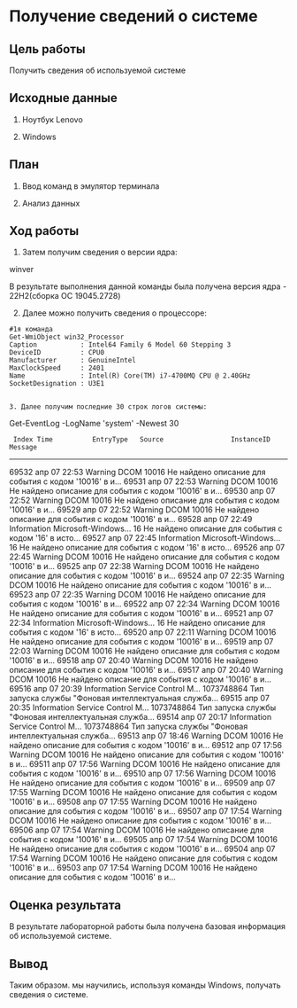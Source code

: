 # Получение сведений о системе

## Цель работы

Получить сведения об используемой системе

## Исходные данные

1. Ноутбук Lenovo

2. Windows



## План

1. Ввод команд в эмулятор терминала

2. Анализ данных

## Ход работы


1. Затем получим сведения о версии ядра:

winver


В результате выполнения данной команды была получена версия ядра - 22H2(сборка ОС 19045.2728)

2. Далее можно получить сведения о процессоре:

```
#1я команда
Get-WmiObject win32_Processor
Caption           : Intel64 Family 6 Model 60 Stepping 3
DeviceID          : CPU0
Manufacturer      : GenuineIntel
MaxClockSpeed     : 2401
Name              : Intel(R) Core(TM) i7-4700MQ CPU @ 2.40GHz
SocketDesignation : U3E1


3. Далее получим последние 30 строк логов системы:

```
Get-EventLog -LogName 'system' -Newest 30

     Index Time          EntryType   Source                 InstanceID Message
   ----- ----          ---------   ------                 ---------- -------
   69532 апр 07 22:53  Warning     DCOM                        10016 Не найдено описание для события с кодом '10016' в и...
   69531 апр 07 22:53  Warning     DCOM                        10016 Не найдено описание для события с кодом '10016' в и...
   69530 апр 07 22:52  Warning     DCOM                        10016 Не найдено описание для события с кодом '10016' в и...
   69529 апр 07 22:52  Warning     DCOM                        10016 Не найдено описание для события с кодом '10016' в и...
   69528 апр 07 22:49  Information Microsoft-Windows...           16 Не найдено описание для события с кодом '16' в исто...
   69527 апр 07 22:45  Information Microsoft-Windows...           16 Не найдено описание для события с кодом '16' в исто...
   69526 апр 07 22:45  Warning     DCOM                        10016 Не найдено описание для события с кодом '10016' в и...
   69525 апр 07 22:38  Warning     DCOM                        10016 Не найдено описание для события с кодом '10016' в и...
   69524 апр 07 22:35  Warning     DCOM                        10016 Не найдено описание для события с кодом '10016' в и...
   69523 апр 07 22:35  Warning     DCOM                        10016 Не найдено описание для события с кодом '10016' в и...
   69522 апр 07 22:34  Warning     DCOM                        10016 Не найдено описание для события с кодом '10016' в и...
   69521 апр 07 22:34  Information Microsoft-Windows...           16 Не найдено описание для события с кодом '16' в исто...
   69520 апр 07 22:11  Warning     DCOM                        10016 Не найдено описание для события с кодом '10016' в и...
   69519 апр 07 22:03  Warning     DCOM                        10016 Не найдено описание для события с кодом '10016' в и...
   69518 апр 07 20:40  Warning     DCOM                        10016 Не найдено описание для события с кодом '10016' в и...
   69517 апр 07 20:40  Warning     DCOM                        10016 Не найдено описание для события с кодом '10016' в и...
   69516 апр 07 20:39  Information Service Control M...   1073748864 Тип запуска службы "Фоновая интеллектуальная служба...
   69515 апр 07 20:35  Information Service Control M...   1073748864 Тип запуска службы "Фоновая интеллектуальная служба...
   69514 апр 07 20:17  Information Service Control M...   1073748864 Тип запуска службы "Фоновая интеллектуальная служба...
   69513 апр 07 18:46  Warning     DCOM                        10016 Не найдено описание для события с кодом '10016' в и...
   69512 апр 07 17:56  Warning     DCOM                        10016 Не найдено описание для события с кодом '10016' в и...
   69511 апр 07 17:56  Warning     DCOM                        10016 Не найдено описание для события с кодом '10016' в и...
   69510 апр 07 17:56  Warning     DCOM                        10016 Не найдено описание для события с кодом '10016' в и...
   69509 апр 07 17:55  Warning     DCOM                        10016 Не найдено описание для события с кодом '10016' в и...
   69508 апр 07 17:55  Warning     DCOM                        10016 Не найдено описание для события с кодом '10016' в и...
   69507 апр 07 17:54  Warning     DCOM                        10016 Не найдено описание для события с кодом '10016' в и...
   69506 апр 07 17:54  Warning     DCOM                        10016 Не найдено описание для события с кодом '10016' в и...
   69505 апр 07 17:54  Warning     DCOM                        10016 Не найдено описание для события с кодом '10016' в и...
   69504 апр 07 17:54  Warning     DCOM                        10016 Не найдено описание для события с кодом '10016' в и...
   69503 апр 07 17:54  Warning     DCOM                        10016 Не найдено описание для события с кодом '10016' в и...


## Оценка результата

В результате лабораторной работы была получена базовая информация об используемой системе.

## Вывод

Таким образом. мы научились, используя команды Windows, получать сведения о системе.



